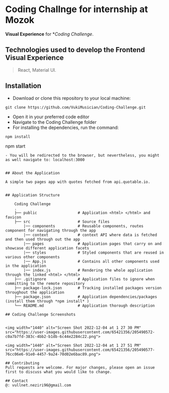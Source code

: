# **Coding Challnge for internship at Mozok**

**Visual Experience** for **Coding Challenge*. 

## Technologies used to develop the Frontend Visual Experience

> React, Material UI.

## Installation

- Download or clone this repository to your local machine: 
```
git clone https://github.com/VukiMusician/Coding-Challenge.git
``` 
- Open it in your preferred code editor 
- Navigate to the Coding Challenge folder
- For installing the dependencies, run the command: 
```
npm install
``` 
npm start
``` 
- You will be redirected to the browser, but nevertheless, you might as well navigate to: localhost:3000


## About the Application

A simple two pages app with quotes fetched from api.quotable.io.
 

## Application Structure
    
    Coding Challenge
    .
    ├── public                  # Application <html> </html> and favicon
    ├── src                     # Source files 
        |── components          # Reusable components, routes component for navigating through the app 
        |── context             # context API where data is fetched and then used through out the app 
        |── pages               # Application pages that carry on and showcase different application facets 
        |── styles              # Styled components that are reused in various other components 
        |── App.js              # Contains all other components used in the application
        |── index.js            # Rendering the whole application through the linked <html> </html>
    ├── .gitignore              # Application files to ignore when committing to the remote repository
    ├── package-lock.json       # Tracking installed packages version throughout the application
    ├── package.json            # Application dependencies/packages (install them through *npm install* ) 
    └── README.md               # Application thorough description

## Coding Challenge Screenshots


<img width="1440" alt="Screen Shot 2022-12-04 at 1 27 30 PM" src="https://user-images.githubusercontent.com/65421356/205490572-c0a7b7fd-383c-4bb2-b1db-6c44e2284c22.png">

<img width="1440" alt="Screen Shot 2022-12-04 at 1 27 51 PM" src="https://user-images.githubusercontent.com/65421356/205490577-76cc06e6-91e0-4457-9a24-70d02e6bac89.png">

## Contributing
Pull requests are welcome. For major changes, please open an issue first to discuss what you would like to change.

## Contact
@: vullnet.neziri96@gmail.com
